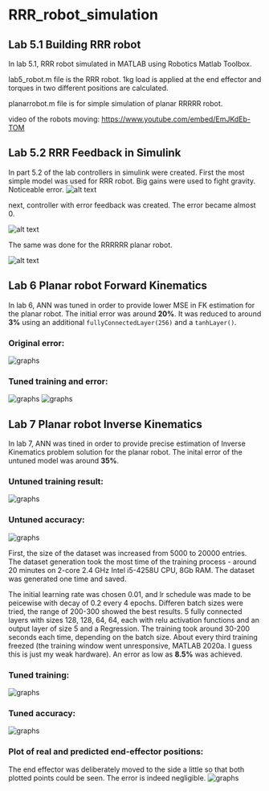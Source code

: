 # RRR_robot_simulation
## Lab 5.1 Building RRR robot 
In lab 5.1, RRR robot simulated in MATLAB using Robotics Matlab Toolbox.

lab5_robot.m file is the RRR robot. 1kg load is applied at the end effector and torques in two different positions are calculated. 

planarrobot.m file is for simple simulation of planar RRRRR robot.

video of the robots moving: https://www.youtube.com/embed/EmJKdEb-TOM

## Lab 5.2 RRR Feedback in Simulink 
In part 5.2 of the lab controllers in simulink were created. First the most simple model was used for RRR robot. Big gains were used to fight gravity. Noticeable error. 
![alt text](https://github.com/androbaza/RRR_robot_simulation/blob/main/%201.png)

next, controller with error feedback was created. The error became almost 0. 

![alt text](https://github.com/androbaza/RRR_robot_simulation/blob/main/2.png)

The same was done for the RRRRRR planar robot.

![alt text](https://github.com/androbaza/RRR_robot_simulation/blob/main/3.png)

## Lab 6 Planar robot Forward Kinematics
In lab 6, ANN was tuned in order to provide lower MSE in FK estimation for the planar robot. The initial error was around **20%**. It was reduced to around **3%** using an additional `fullyConnectedLayer(256)` and a `tanhLayer()`.

### Original error:
![graphs](https://github.com/androbaza/RRR_robot_simulation/blob/main/Forward%20kinematics%20lab6/Screen%20Shot%202020-11-07%20at%2011.44.20%20AM.png)

### Tuned training and error:
![graphs](https://github.com/androbaza/RRR_robot_simulation/blob/main/Forward%20kinematics%20lab6/Screen%20Shot%202020-11-07%20at%209.36.32%20PM.png)
![graphs](https://github.com/androbaza/RRR_robot_simulation/blob/main/Forward%20kinematics%20lab6/Screen%20Shot%202020-11-07%20at%209.45.21%20PM.png)

## Lab 7 Planar robot Inverse Kinematics
In lab 7, ANN was tined in order to provide precise estimation of Inverse Kinematics problem solution for the planar robot. The inital error of the untuned model was around **35%**.
### Untuned training result:
![graphs](https://github.com/androbaza/RRR_robot_simulation/blob/main/Inverse%20Kinematics%20lab7/original%20training.png)
### Untuned accuracy:
![graphs](https://github.com/androbaza/RRR_robot_simulation/blob/main/Inverse%20Kinematics%20lab7/original%20result.png)

First, the size of the dataset was increased from 5000 to 20000 entries. The dataset generation took the most time of the training process - around 20 minutes on 2-core 2.4 GHz Intel i5-4258U CPU, 8Gb RAM. The dataset was generated one time and saved.

The initial learning rate was chosen 0.01, and lr schedule was made to be peicewise with decay of 0.2 every 4 epochs. Differen batch sizes were tried, the range of 200-300 showed the best results. 5 fully connected layers with sizes 128, 128, 64, 64, each with relu activation functions and an output layer of size 5 and a Regression. The training took around 30-200 seconds each time, depending on the batch size. About every third training freezed (the training window went unresponsive, MATLAB 2020a. I guess this is just my weak hardware). An error as low as **8.5%** was achieved.
### Tuned training:
![graphs](https://github.com/androbaza/RRR_robot_simulation/blob/main/Inverse%20Kinematics%20lab7/tuned%20training.png)
### Tuned accuracy:
![graphs](https://github.com/androbaza/RRR_robot_simulation/blob/main/Inverse%20Kinematics%20lab7/tuned%20result.png)
### Plot of real and predicted end-effector positions:
The end effector was deliberately moved to the side a little so that both plotted points could be seen. The error is indeed negligible.
![graphs](https://github.com/androbaza/RRR_robot_simulation/blob/main/Inverse%20Kinematics%20lab7/plotted%20check%20on%20estimation.png)
